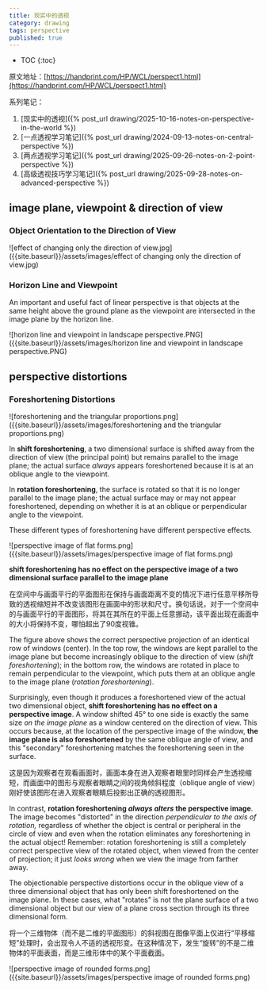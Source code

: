 ```yaml
---
title: 现实中的透视
category: drawing
tags: perspective
published: true
---
```

* TOC
{:toc}

原文地址：[https://handprint.com/HP/WCL/perspect1.html](https://handprint.com/HP/WCL/perspect1.html)

系列笔记：

1. [现实中的透视]({% post_url drawing/2025-10-16-notes-on-perspective-in-the-world %})
1. [一点透视学习笔记]({% post_url drawing/2024-09-13-notes-on-central-perspective %})
1. [两点透视学习笔记]({% post_url drawing/2025-09-26-notes-on-2-point-perspective %})
1. [高级透视技巧学习笔记]({% post_url drawing/2025-09-28-notes-on-advanced-perspective %})

## image plane, viewpoint & direction of view

### Object Orientation to the Direction of View

![effect of changing only the direction of view.jpg]({{site.baseurl}}/assets/images/effect of changing only the direction of view.jpg)

### Horizon Line and Viewpoint

An important and useful fact of linear perspective is that objects at the same height above the ground plane as the viewpoint are intersected in the image plane by the horizon line.

![horizon line and viewpoint in landscape perspective.PNG]({{site.baseurl}}/assets/images/horizon line and viewpoint in landscape perspective.PNG)

## perspective distortions

### Foreshortening Distortions

![foreshortening and the triangular proportions.png]({{site.baseurl}}/assets/images/foreshortening and the triangular proportions.png)

In **shift foreshortening**, a two dimensional surface is shifted away from the direction of view (the principal point) but remains parallel to the image plane; the actual surface *always* appears foreshortened because it is at an oblique angle to the viewpoint.

In **rotation foreshortening**, the surface is rotated so that it is no longer parallel to the image plane; the actual surface may or may not appear foreshortened, depending on whether it is at an oblique or perpendicular angle to the viewpoint.

These different types of foreshortening have different perspective effects.

![perspective image of flat forms.png]({{site.baseurl}}/assets/images/perspective image of flat forms.png)

**shift foreshortening has no effect on the perspective image of a two dimensional surface parallel to the image plane**

在空间中与画面平行的平面图形在保持与画面距离不变的情况下进行任意平移所导致的透视缩短并不改变该图形在画面中的形状和尺寸。换句话说，对于一个空间中的与画面平行的平面图形，将其在其所在的平面上任意挪动，该平面出现在画面中的大小将保持不变，哪怕超出了90度视锥。

The figure above shows the correct perspective projection of an identical row of windows (center). In the top row, the windows are kept parallel to the image plane but become increasingly oblique to the direction of view (*shift foreshortening*); in the bottom row, the windows are rotated in place to remain perpendicular to the viewpoint, which puts them at an oblique angle to the image plane (*rotation foreshortening*).

Surprisingly, even though it produces a foreshortened view of the actual two dimensional object, **shift foreshortening has no effect on a perspective image**. A window shifted 45° to one side is exactly the same size *on the image plane* as a window centered on the direction of view. This occurs because, at the location of the perspective image of the window, **the image plane is also foreshortened** by the same oblique angle of view, and this "secondary" foreshortening matches the foreshortening seen in the surface.

这是因为观察者在观看画面时，画面本身在进入观察者眼里时同样会产生透视缩短，而画面中的图形与观察者眼睛之间的视角倾斜程度（oblique angle of view）刚好使该图形在进入观察者眼睛后投影出正确的透视图形。

In contrast, **rotation foreshortening *always alters* the perspective image**. The image becomes "distorted" in the direction *perpendicular to the axis of rotation,* regardless of whether the object is central or peripheral in the circle of view and even when the rotation eliminates any foreshortening in the actual object! Remember: rotation foreshortening is still a completely correct perspective view of the rotated object, when viewed from the center of projection; it just *looks wrong* when we view the image from farther away.

The objectionable perspective distortions occur in the oblique view of a three dimensional object that has only been shift foreshortened on the image plane. In these cases, what "rotates" is not the plane surface of a two dimensional object but our view of a plane cross section through its three dimensional form.

将一个三维物体（而不是二维的平面图形）的斜视图在图像平面上仅进行“平移缩短”处理时，会出现令人不适的透视形变。在这种情况下，发生“旋转”的不是二维物体的平面表面，而是三维形体中的某个平面截面。

![perspective image of rounded forms.png]({{site.baseurl}}/assets/images/perspective image of rounded forms.png)
